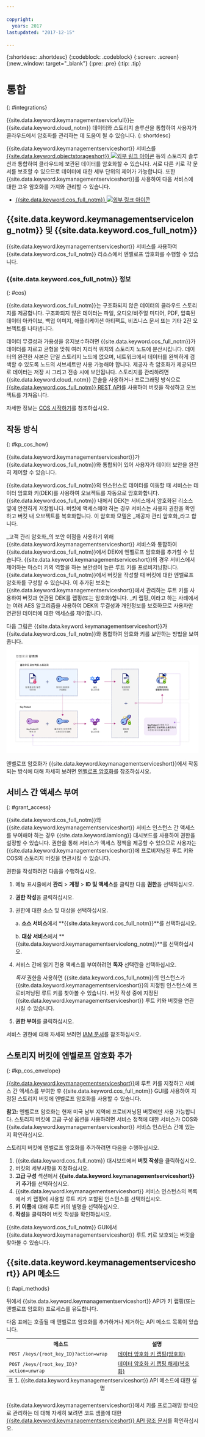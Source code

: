 ```yaml
---

copyright:
  years: 2017
lastupdated: "2017-12-15"

---
```


{:shortdesc: .shortdesc}
{:codeblock: .codeblock}
{:screen: .screen}
{:new_window: target="_blank"}
{:pre: .pre}
{:tip: .tip}

# 통합
{: #integrations}

{{site.data.keyword.keymanagementservicefull}}는 {{site.data.keyword.cloud_notm}} 데이터와 스토리지 솔루션을 통합하여 사용자가 클라우드에서 암호화를 관리하는 데 도움이 될 수 있습니다.
{: shortdesc}

{{site.data.keyword.keymanagementserviceshort}} 서비스를 [{{site.data.keyword.objectstorageshort}} ![외부 링크 아이콘](../../icons/launch-glyph.svg "외부 링크 아이콘")](/docs/services/ObjectStorage/index.html) 등의 스토리지 솔루션과 통합하여 클라우드에 보관된 데이터를 암호화할 수 있습니다. 서로 다른 키로 각 문서를 보호할 수 있으므로
데이터에 대한 세부 단위의 제어가 가능합니다. 또한 {{site.data.keyword.keymanagementserviceshort}}를 사용하여 다음 서비스에 대한 고유 암호화를 가져와 관리할 수 있습니다.

- [{{site.data.keyword.cos_full_notm}} ![외부 링크 아이콘](../../icons/launch-glyph.svg "외부 링크 아이콘")](/docs/services/cloud-object-storage/about-cos.html#about-ibm-cloud-object-storage)

## {{site.data.keyword.keymanagementservicelong_notm}} 및 {{site.data.keyword.cos_full_notm}}

{{site.data.keyword.keymanagementserviceshort}} 서비스를 사용하여 {{site.data.keyword.cos_full_notm}} 리소스에서 엔벨로프 암호화를 수행할 수 있습니다.

### {{site.data.keyword.cos_full_notm}} 정보
{: #cos}

{{site.data.keyword.cos_full_notm}}는 구조화되지 않은 데이터의 클라우드 스토리지를 제공합니다. 구조화되지 않은 데이터는 파일, 오디오/비주얼 미디어, PDF, 압축된 데이터 아카이브, 백업 이미지, 애플리케이션 아티팩트, 비즈니스 문서 또는 기타 2진 오브젝트를 나타냅니다.  

데이터 무결성과 가용성을 유지보수하려면 {{site.data.keyword.cos_full_notm}}가 데이터를 자르고 균형을 맞춰 여러 지리적 위치의 스토리지 노드에 분산시킵니다. 데이터의 완전한 사본은 단일 스토리지 노드에 없으며, 네트워크에서 데이터를 완벽하게 검색할 수 있도록 노드의 서브세트만 사용 가능해야 합니다. 제공자 측 암호화가 제공되므로 데이터는 저장 시 그리고 전송 시에 보안됩니다. 스토리지를 관리하려면 {{site.data.keyword.cloud_notm}} 콘솔을 사용하거나 프로그래밍 방식으로 [{{site.data.keyword.cos_full_notm}} REST API](/docs/services/cloud-object-storage/api-reference/about-compatibility-api.html#about-the-cos-api)를 사용하여 버킷을 작성하고 오브젝트를 가져옵니다.

자세한 정보는 [COS 시작하기](/docs/services/cloud-object-storage/getting-started.html#getting-started-cli-)를 참조하십시오.

## 작동 방식
{: #kp_cos_how}

{{site.data.keyword.keymanagementserviceshort}}가 {{site.data.keyword.cos_full_notm}}와 통합되어 있어 사용자가 데이터 보안을 완전히 제어할 수 있습니다.  

{{site.data.keyword.cos_full_notm}}의 인스턴스로 데이터를 이동할 때 서비스는 데이터 암호화 키(DEK)를 사용하여 오브젝트를 자동으로 암호화합니다. {{site.data.keyword.cos_full_notm}} 내에서 DEK는 서비스에서 암호화된 리소스 옆에 안전하게 저장됩니다. 버킷에 액세스해야 하는 경우 서비스는 사용자 권한을 확인하고 버킷 내 오브젝트를 복호화합니다. 이 암호화 모델은 _제공자 관리 암호화_라고 합니다.

_고객 관리 암호화_의 보안 이점을 사용하기 위해 {{site.data.keyword.keymanagementserviceshort}} 서비스와 통합하여 {{site.data.keyword.cos_full_notm}}에서 DEK에 엔벨로프 암호화를 추가할 수 있습니다. {{site.data.keyword.keymanagementserviceshort}}의 경우 서비스에서 제어하는 마스터 키의 역할을 하는 보안성이 높은 루트 키를 프로비저닝합니다. {{site.data.keyword.cos_full_notm}}에서 버킷을 작성할 때 버킷에 대한 엔벨로프 암호화를 구성할 수 있습니다. 이 추가된 보호는 {{site.data.keyword.keymanagementserviceshort}}에서 관리하는 루트 키를 사용하여 버킷과 연관된 DEK를 랩핑(또는 암호화)합니다. _키 랩핑_이라고 하는 사례에서는 여러 AES 알고리즘을 사용하여 DEK의 무결성과 개인정보를 보호하므로 사용자만 연관된 데이터에 대한 액세스를 제어합니다.

다음 그림은 {{site.data.keyword.keymanagementserviceshort}}가 {{site.data.keyword.cos_full_notm}}와 통합하여 암호화 키를 보안하는 방법을 보여줍니다.
![그림은 엔벨로프 암호화의 컨텍스트 보기를 보여줍니다.](images/kp-cos-envelope.png)

엔벨로프 암호화가 {{site.data.keyword.keymanagementserviceshort}}에서 작동되는 방식에 대해 자세히 보려면 [엔벨로프 암호화](/docs/services/keymgmt/keyprotect_envelope.html)를 참조하십시오.

## 서비스 간 액세스 부여
{: #grant_access}

{{site.data.keyword.cos_full_notm}}와 {{site.data.keyword.keymanagementserviceshort}} 서비스 인스턴스 간 액세스를 부여해야 하는 경우 {{site.data.keyword.iamlong}} 대시보드를 사용하여 권한을 설정할 수 있습니다. 권한을 통해 서비스가 액세스 정책을 제공할 수 있으므로 사용자는 {{site.data.keyword.keymanagementserviceshort}}에 프로비저닝된 루트 키와 COS의 스토리지 버킷을 연관시킬 수 있습니다.

권한을 작성하려면 다음을 수행하십시오.

1. 메뉴 표시줄에서 **관리** &gt; **계정** &gt; **ID 및 액세스**를 클릭한 다음 **권한**을 선택하십시오. 
2. **권한 작성**을 클릭하십시오.
3. 권한에 대한 소스 및 대상을 선택하십시오.
 
    a. **소스 서비스**에서 **{{site.data.keyword.cos_full_notm}}**를 선택하십시오.

    b. **대상 서비스**에서 **{{site.data.keyword.keymanagementservicelong_notm}}**를 선택하십시오. 
4. 서비스 간에 읽기 전용 액세스를 부여하려면 **독자** 선택란을 선택하십시오.

    _독자_ 권한을 사용하면 {{site.data.keyword.cos_full_notm}}의 인스턴스가 {{site.data.keyword.keymanagementserviceshort}}의 지정된 인스턴스에 프로비저닝된 루트 키를 찾아볼 수 있습니다. 버킷 작성 중에 지정된 {{site.data.keyword.keymanagementserviceshort}} 루트 키와 버킷을 연관시킬 수 있습니다.
5. **권한 부여**를 클릭하십시오.

서비스 권한에 대해 자세히 보려면 [IAM 문서](/docs/iam/authorizations.html#serviceauth)를 참조하십시오. 

## 스토리지 버킷에 엔벨로프 암호화 추가
{: #kp_cos_envelope}

[{{site.data.keyword.keymanagementserviceshort}}](/docs/services/keymgmt/keyprotect_create_keys.html)에 루트 키를 지정하고 서비스 간 액세스를 부여한 후 {{site.data.keyword.cos_full_notm}} GUI를 사용하여 지정된 스토리지 버킷에 엔벨로프 암호화를 사용할 수 있습니다.

**참고:** 엔벨로프 암호화는 현재 미국 남부 지역에 프로비저닝된 버킷에만 사용 가능합니다. 스토리지 버킷에 고급 구성 옵션을 사용하려면 서비스 정책에 대한 서비스가 COS와 {{site.data.keyword.keymanagementserviceshort}} 서비스 인스턴스 간에 있는지 확인하십시오.

스토리지 버킷에 엔벨로프 암호화를 추가하려면 다음을 수행하십시오.

1. {{site.data.keyword.cos_full_notm}} 대시보드에서 **버킷 작성**을 클릭하십시오.
2. 버킷의 세부사항을 지정하십시오.
3. **고급 구성** 섹션에서 **{{site.data.keyword.keymanagementserviceshort}} 키 추가**를 선택하십시오.
4. {{site.data.keyword.keymanagementserviceshort}} 서비스 인스턴스의 목록에서 키 랩핑에 사용할 루트 키가 포함된 인스턴스를 선택하십시오.
5. **키 이름**에 대해 루트 키의 별명을 선택하십시오.
6. **작성**을 클릭하여 버킷 작성을 확인하십시오.

{{site.data.keyword.cos_full_notm}} GUI에서 {{site.data.keyword.keymanagementserviceshort}} 루트 키로 보호되는 버킷을 찾아볼 수 있습니다.

## {{site.data.keyword.keymanagementserviceshort}} API 메소드
{: #api_methods}

뒤에서 {{site.data.keyword.keymanagementserviceshort}} API가 키 랩핑(또는 엔벨로프 암호화) 프로세스를 유도합니다.  

다음 표에는 호출될 때 엔벨로프 암호화를 추가하거나 제거하는 API 메소드 목록이 있습니다.

<table>
  <tr>
    <th>메소드</th>
    <th>설명</th>
  </tr>
  <tr>
    <td><code>POST /keys/{root_key_ID}?action=wrap</code></td>
    <td><a href="/docs/services/keymgmt/keyprotect_wrap_keys.html">데이터 암호화 키 랩핑(암호화)</a></td>
  </tr>
  <tr>
    <td><code>POST /keys/{root_key_ID}?action=unwrap</code></td>
    <td><a href="/docs/services/keymgmt/keyprotect_unwrap_keys.html">데이터 암호화 키 랩핑 해제(복호화)</a></td>
  </tr>
  <caption style="caption-side:bottom;">표 1. {{site.data.keyword.keymanagementserviceshort}} API 메소드에 대한 설명</caption>
</table>

{{site.data.keyword.keymanagementserviceshort}}에서 키를 프로그래밍 방식으로 관리하는 데 대해 자세히 보려면 코드 샘플에 대한 [{{site.data.keyword.keymanagementserviceshort}} API 참조 문서](https://console.ng.bluemix.net/apidocs/639)를 확인하십시오.








